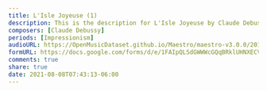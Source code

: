 ```yaml
---
title: L'Isle Joyeuse (1)
description: This is the description for L'Isle Joyeuse by Claude Debussy
composers: [Claude Debussy]
periods: [Impressionism]
audioURL: https://OpenMusicDataset.github.io/Maestro/maestro-v3.0.0/2011/MIDI-Unprocessed_15_R1_2011_MID--AUDIO_R1-D6_10_Track10_wav.midi
formURL: https://docs.google.com/forms/d/e/1FAIpQLSdGWWWcGQqBRklUHNXECVc3tCLircr2YSPz8eiA5KgM5A-eSg/viewform
comments: true
share: true
date: 2021-08-08T07:43:13-06:00
---
```

